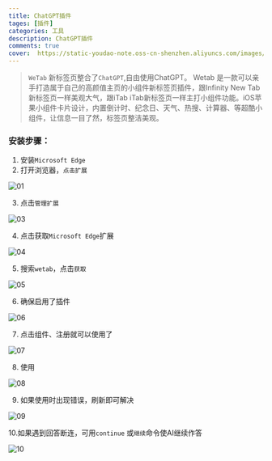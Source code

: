 ```yaml
---
title: ChatGPT插件
tages: [插件]
categories: 工具
description: ChatGPT插件
comments: true
cover:  https://static-youdao-note.oss-cn-shenzhen.aliyuncs.com/images/202305270127641.webp?x-oss-process=style/webp
---
```




> `WeTab` 新标签页整合了`ChatGPT`,自由使用ChatGPT。
> Wetab 是一款可以亲手打造属于自己的高颜值主页的小组件新标签页插件，跟Infinity New Tab新标签页一样美观大气，跟iTab iTab新标签页一样主打小组件功能。iOS苹果小组件卡片设计，内置倒计时、纪念日、天气、热搜、计算器、等超酷小组件，让信息一目了然，标签页整洁美观。

### 安装步骤：

1. 安装`Microsoft Edge` 
2.  打开浏览器，`点击扩展`

![01](https://static-youdao-note.oss-cn-shenzhen.aliyuncs.com/images/202306101250912.webp)

3. 点击`管理扩展`

![03](https://static-youdao-note.oss-cn-shenzhen.aliyuncs.com/images/202306101251260.webp)

4. 点击获取`Microsoft Edge`扩展

![04](https://static-youdao-note.oss-cn-shenzhen.aliyuncs.com/images/202306101250200.webp)

5. 搜索`wetab`，点击`获取`

![05](https://static-youdao-note.oss-cn-shenzhen.aliyuncs.com/images/202306101251228.webp)

6. 确保启用了插件

![06](https://static-youdao-note.oss-cn-shenzhen.aliyuncs.com/images/202306101252505.webp)

7. 点击组件、注册就可以使用了

![07](https://static-youdao-note.oss-cn-shenzhen.aliyuncs.com/images/202306101252952.webp)

8. 使用

![08](https://static-youdao-note.oss-cn-shenzhen.aliyuncs.com/images/202306101253446.webp)

9. 如果使用时出现错误，刷新即可解决

![09](https://static-youdao-note.oss-cn-shenzhen.aliyuncs.com/images/202306101253396.webp)

10.如果遇到回答断连，可用`continue` 或`继续`命令使AI继续作答

![10](https://static-youdao-note.oss-cn-shenzhen.aliyuncs.com/images/202306101254973.webp)